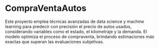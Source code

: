 # CompraVentaAutos
Este proyecto emplea técnicas avanzadas de data science y machine learning para predecir con precisión el precio de autos usados, considerando variables como el estado, el kilometraje y la demanda. El modelo optimiza el proceso de compraventa, brindando estimaciones más exactas que superan las evaluaciones subjetivas.
